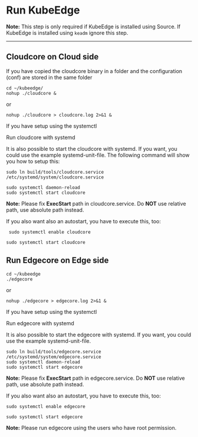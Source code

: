 # Run KubeEdge

**Note:** This step is only required if KubeEdge is installed using Source. If KubeEdge is installed using `keadm` ignore this step.
***

## Cloudcore on Cloud side

If you have copied the cloudcore binary in a folder and the configuration (conf) are stored in the same folder

```shell
cd ~/kubeedge/
nohup ./cloudcore &
```

or

 ```shell
nohup ./cloudcore > cloudcore.log 2>&1 &
 ```

If you have setup using the systemctl

Run cloudcore with systemd

It is also possible to start the cloudcore with systemd. If you want, you could use the example systemd-unit-file. The following command will show you how to setup this:

```shell
sudo ln build/tools/cloudcore.service /etc/systemd/system/cloudcore.service

sudo systemctl daemon-reload
sudo systemctl start cloudcore
```

**Note:** Please fix __ExecStart__ path in cloudcore.service. Do __NOT__ use relative path, use absolute path instead.

If you also want also an autostart, you have to execute this, too:

```shell
 sudo systemctl enable cloudcore
 ```

```shell
sudo systemctl start cloudcore
```

## Run Edgecore on Edge side

```shell
cd ~/kubeedge
./edgecore
 ```

 or

 ```shell
nohup ./edgecore > edgecore.log 2>&1 &
 ```

If you have setup using the systemctl

Run edgecore with systemd

It is also possible to start the edgecore with systemd. If you want, you could use the example systemd-unit-file.

```shell
sudo ln build/tools/edgecore.service /etc/systemd/system/edgecore.service
sudo systemctl daemon-reload
sudo systemctl start edgecore
```

**Note:** Please fix __ExecStart__ path in edgecore.service. Do __NOT__ use relative path, use absolute path instead.

If you also want also an autostart, you have to execute this, too:

```shell
sudo systemctl enable edgecore
```

```shell
sudo systemctl start edgecore
```

**Note:** Please run edgecore using the users who have root permission.
